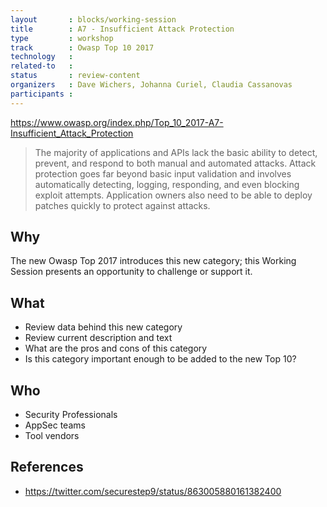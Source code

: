 ```yaml
---
layout       : blocks/working-session
title        : A7 - Insufficient Attack Protection
type         : workshop
track        : Owasp Top 10 2017
technology   :
related-to   :
status       : review-content
organizers   : Dave Wichers, Johanna Curiel, Claudia Cassanovas
participants :
---
```


https://www.owasp.org/index.php/Top_10_2017-A7-Insufficient_Attack_Protection

> The majority of applications and APIs lack the basic ability to detect, prevent, and respond to both manual and automated attacks. Attack protection goes far beyond basic input validation and involves automatically detecting, logging, responding, and even blocking exploit attempts. Application owners also need to be able to deploy patches quickly to protect against attacks.

## Why

The new Owasp Top 2017 introduces this new category; this Working Session presents an opportunity to challenge or support it.

## What

 - Review data behind this new category
 - Review current description and text
 - What are the pros and cons of this category
 - Is this category important enough to be added to the new Top 10?

## Who

 - Security Professionals
 - AppSec teams
 - Tool vendors


## References

 - https://twitter.com/securestep9/status/863005880161382400
